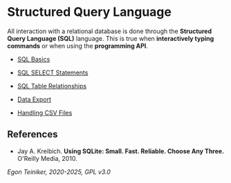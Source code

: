 # Structured Query Language 

All interaction with a relational database is done through the 
**Structured Query Language (SQL)** language. 
This is true when **interactively typing commands** or when using 
the **programming API**.

* [SQL Basics](basics/README.md)
* [SQL SELECT Statements](select/README.md)
* [SQL Table Relationships](table-relations/README.md)

* [Data Export](export-data/README.md)
* [Handling CSV Files](csv-data/)


## References
* Jay A. Kreibich. **Using SQLite: Small. Fast. Reliable. Choose Any Three.** O'Reilly Media, 2010. 

*Egon Teiniker, 2020-2025, GPL v3.0*